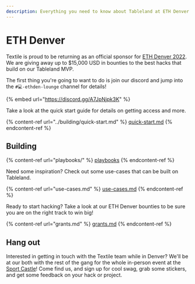 ```yaml
---
description: Everything you need to know about Tableland at ETH Denver 2022.
---
```


# ETH Denver

Textile is proud to be returning as an official sponsor for [ETH Denver 2022](https://www.ethdenver.com). We are giving away up to $15,000 USD in bounties to the best hacks that build on our Tableland MVP.

The first thing you're going to want to do is join our discord and jump into the `#💻-ethden-lounge` channel for details!

{% embed url="https://discord.gg/A7JpNjpk3K" %}

Take a look at the quick start guide for details on getting access and more.

{% content-ref url="../building/quick-start.md" %}
[quick-start.md](../building/quick-start.md)
{% endcontent-ref %}

## Building&#x20;

{% content-ref url="playbooks/" %}
[playbooks](playbooks/)
{% endcontent-ref %}

Need some inspiration? Check out some use-cases that can be built on Tableland.

{% content-ref url="use-cases.md" %}
[use-cases.md](use-cases.md)
{% endcontent-ref %}

Ready to start hacking? Take a look at our ETH Denver bounties to be sure you are on the right track to win big!

{% content-ref url="grants.md" %}
[grants.md](grants.md)
{% endcontent-ref %}

## Hang out

Interested in getting in touch with the Textile team while in Denver? We'll be at our both with the rest of the gang for the whole in-person event at the [Sport Castle](https://goo.gl/maps/Fv7nzu7MXBKHJBKS7)! Come find us, and sign up for cool swag, grab some stickers, and get some feedback on your hack or project.

